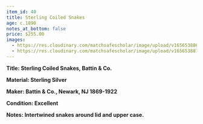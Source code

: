 ```yaml
---
item_id: 40
title: Sterling Coiled Snakes
age: c.1890
notes_at_bottom: false
price: $255.00
images:
  - https://res.cloudinary.com/matchsafescholar/image/upload/v1656538867/Twist_snakes1.jpg
  - https://res.cloudinary.com/matchsafescholar/image/upload/v1656538871/Twist_snakes4.jpg
---
```

**Title:		 Sterling Coiled Snakes, Battin & Co.** 


**Material:	 Sterling Silver**


**Maker:	        Battin & Co., Newark, NJ 1869-1922**


**Condition:	Excellent**


**Notes:		Intertwined snakes around lid and upper case.**